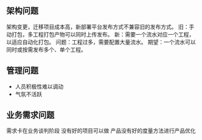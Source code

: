 ## 架构问题
架构变更，迁移项目成本高，新部署平台发布方式不兼容旧的发布方式。
旧：手动打包，多工程打包产物可以同时上传发布。
新：需要一个流水对应一个工程，以适应自动化打包。
问题：工程过多，需要配置大量流水。
期望：一个流水可以同时或按需发布多个、单个工程。


## 管理问题

* 人员积极性难以调动
* 气氛不活跃


## 业务需求问题

需求卡在业务谈判阶段
没有好的项目可以做
产品没有好的度量方法进行产品优化

